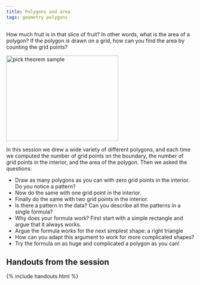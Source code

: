 ```yaml
---
title: Polygons and area
tags: geometry polygons
---
```


How much fruit is in that slice of fruit? In other words, what is the area of a polygon? If the polygon is drawn on a grid, how can you find the area by counting the grid points?<!--more-->

<img src="{{ site.baseurl }}/assets/misc/pick-sample.png" alt="pick theorem sample" width="300" height="230" />

<p>In this session we drew a wide variety of different polygons, and each time we computed the number of grid points on the boundary, the number of grid points in the interior, and the area of the polygon. Then we asked the questions:</p>
<ul>
<li>Draw as many polygons as you can with zero grid points in the interior. Do you notice a pattern?</li>
<li>Now do the same with one grid point in the interior.</li>
<li>Finally do the same with two grid points in the interior.</li>
<li>Is there a pattern in the data? Can you describe all the patterns in a single formula?</li>
<li>Why does your formula work? First start with a simple rectangle and argue that it always works.</li>
<li>Argue the formula works for the next simplest shape: a right triangle</li>
<li>How can you adapt this argument to work for more complicated shapes?</li>
<li>Try the formula on as huge and complicated a polygon as you can!</li>
</ul>

## Handouts from the session

{% include handouts.html %}
